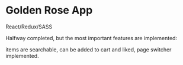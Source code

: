 # Golden Rose App

React/Redux/SASS

Halfway completed, but the most important features are implemented:

items are searchable, can be added to cart and liked, page switcher implemented.
